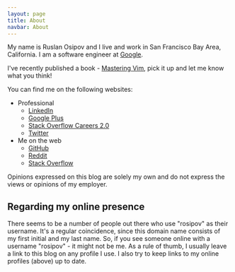 ```yaml
---
layout: page
title: About
navbar: About
---
```


My name is Ruslan Osipov and I live and work in San Francisco Bay Area, California. I am a software engineer at [Google](https://google.com).

I've recently published a book - [Mastering Vim](https://amzn.to/2EfGaN5), pick it up and let me know what you think!

You can find me on the following websites:

* Professional
  * [LinkedIn](http://www.linkedin.com/in/ruslanosipov)
  * [Google Plus](https://google.com/+ruslanosipov)
  * [Stack Overflow Careers 2.0](http://careers.stackoverflow.com/ruslanosipov)
  * [Twitter](https://twitter.com/antistatuquo)
* Me on the web
  * [GitHub](https://github.com/ruslanosipov)
  * [Reddit](http://reddit.com/u/rosipov)
  * [Stack Overflow](http://stackoverflow.com/users/2578489/rosipov)

Opinions expressed on this blog are solely my own and do not express the views or opinions of my employer.

## Regarding my online presence

There seems to be a number of people out there who use "rosipov" as their username. It's a regular coincidence, since this domain name consists of my first initial and my last name. So, if you see someone online with a username "rosipov" - it might not be me. As a rule of thumb, I usually leave a link to this blog on any profile I use. I also try to keep links to my online profiles (above) up to date.
